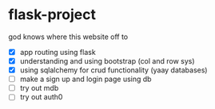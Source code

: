 # flask-project
god knows where this website off to

- [x] app routing using flask
- [x] understanding and using bootstrap (col and row sys)
- [x] using sqlalchemy for crud functionality (yaay databases)
- [ ] make a sign up and login page using db
- [ ] try out mdb
- [ ] try out auth0
